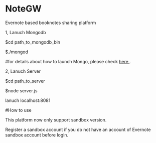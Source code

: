 
# NoteGW

<p>Evernote based booknotes sharing platform</p>

<p>1, Lanuch Mongodb<p>
   <p>$cd path_to_mongodb_bin</p>
   <p>$./mongod</p>
   <p>#for details about how to launch Mongo, please check <a href="http://docs.mongodb.org/manual/tutorial/manage-mongodb-processes/"> here </a>.<p>
<p>2, Lanuch Server<p>
  <p>$cd path_to_server</p>
  <p>$node server.js</p>
  <p>lanuch localhost:8081</p>



#How to use

This platform now only support sandbox version.

Register a sandbox account if you do not have an account of Evernote sandbox account before login.
